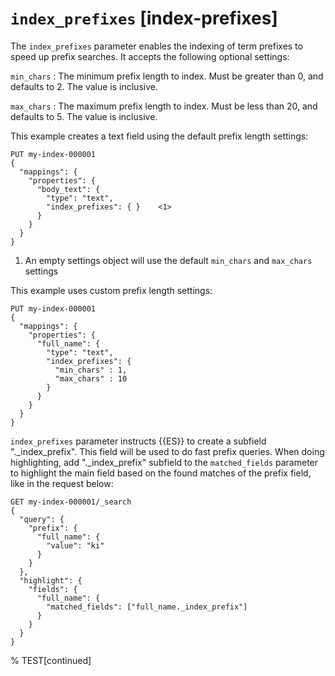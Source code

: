 # `index_prefixes` [index-prefixes]

The `index_prefixes` parameter enables the indexing of term prefixes to speed up prefix searches. It accepts the following optional settings:

`min_chars`
:   The minimum prefix length to index. Must be greater than 0, and defaults to 2. The value is inclusive.

`max_chars`
:   The maximum prefix length to index. Must be less than 20, and defaults to 5. The value is inclusive.

This example creates a text field using the default prefix length settings:

```console
PUT my-index-000001
{
  "mappings": {
    "properties": {
      "body_text": {
        "type": "text",
        "index_prefixes": { }    <1>
      }
    }
  }
}
```

1. An empty settings object will use the default `min_chars` and `max_chars` settings


This example uses custom prefix length settings:

```console
PUT my-index-000001
{
  "mappings": {
    "properties": {
      "full_name": {
        "type": "text",
        "index_prefixes": {
          "min_chars" : 1,
          "max_chars" : 10
        }
      }
    }
  }
}
```

`index_prefixes` parameter instructs {{ES}} to create a subfield "._index_prefix". This field will be used to do fast prefix queries. When doing highlighting, add "._index_prefix" subfield to the `matched_fields` parameter to highlight the main field based on the found matches of the prefix field, like in the request below:

```console
GET my-index-000001/_search
{
  "query": {
    "prefix": {
      "full_name": {
        "value": "ki"
      }
    }
  },
  "highlight": {
    "fields": {
      "full_name": {
        "matched_fields": ["full_name._index_prefix"]
      }
    }
  }
}
```

%  TEST[continued]


